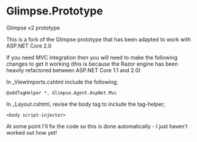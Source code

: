 # Glimpse.Prototype
Glimpse v2 prototype

This is a fork of the Glimpse prototype that has been adapted to work with ASP.NET Core 2.0

If you need MVC integration then you will need to make the following changes to get it working 
(this is because the Razor engine has been heavily refactored between ASP.NET Core 1.1 and 2.0)

In _ViewImports.cshtml include the following;

````
@addTagHelper *, Glimpse.Agent.AspNet.Mvc
````

In _Layout.cshtml, revise the body tag to include the tag-helper;

````
<body script-injector>
````

At some point I'll fix the code so this is done automatically - I just haven't worked out how yet!

